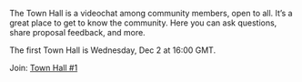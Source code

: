 
The Town Hall is a videochat among community members, open to all. It’s a great place to get to know the community. Here you can ask questions, share proposal feedback, and more.

The first Town Hall is Wednesday, Dec 2 at 16:00 GMT.


Join: [Town Hall #1](Town-Hall-1)
